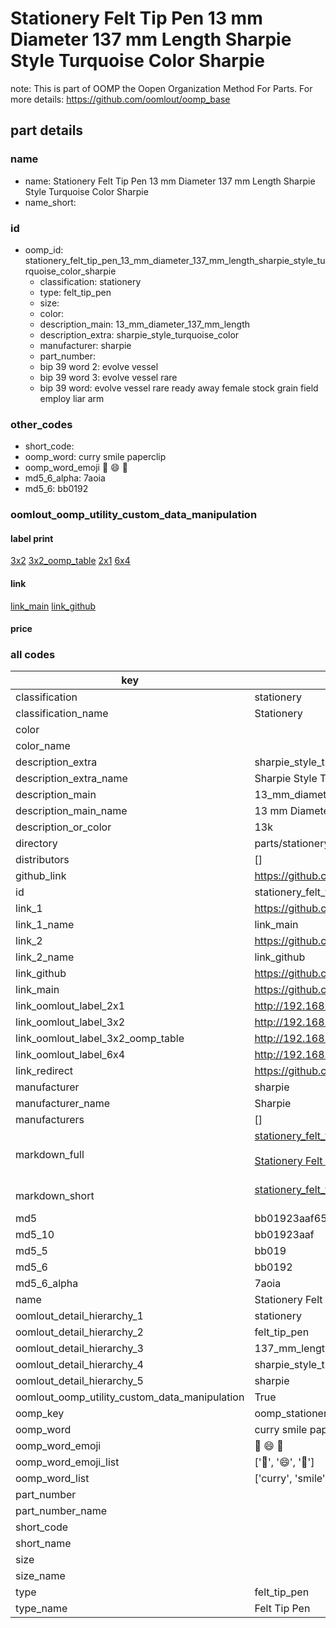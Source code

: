 # Stationery Felt Tip Pen 13 mm Diameter 137 mm Length Sharpie Style Turquoise Color Sharpie  

note: This is part of OOMP the Oopen Organization Method For Parts. For more details: https://github.com/oomlout/oomp_base

##  part details
  







### name
* name: Stationery Felt Tip Pen 13 mm Diameter 137 mm Length Sharpie Style Turquoise Color Sharpie
* name_short: 
### id
* oomp_id: stationery_felt_tip_pen_13_mm_diameter_137_mm_length_sharpie_style_turquoise_color_sharpie
  * classification: stationery
  * type: felt_tip_pen
  * size: 
  * color: 
  * description_main: 13_mm_diameter_137_mm_length
  * description_extra: sharpie_style_turquoise_color
  * manufacturer: sharpie
  * part_number: 
  * bip 39 word 2: evolve vessel
  * bip 39 word 3: evolve vessel rare
  * bip 39 word: evolve vessel rare ready away female stock grain field employ liar arm

### other_codes
* short_code: 
* oomp_word: curry smile paperclip
* oomp_word_emoji :curry: :smile: :paperclip:
* md5_6_alpha: 7aoia
* md5_6: bb0192






### oomlout_oomp_utility_custom_data_manipulation
#### label print
[3x2](http://192.168.1.245:1112/?label=oomp%207aoia)
[3x2_oomp_table](http://192.168.1.108:1112/?label=oomp%207aoia)
[2x1](http://192.168.1.242:1112/?label=oomp%207aoia)
[6x4](http://192.168.1.55:1112/?label=oomp%207aoia)    

#### link

[link_main](https://github.com/oomlout/oomlout_oomp_version_1_messy/tree/main/parts/stationery_felt_tip_pen_13_mm_diameter_137_mm_length_sharpie_style_turquoise_color_sharpie) [link_github](https://github.com/oomlout/oomlout_oomp_version_1_messy/tree/main/parts/stationery_felt_tip_pen_13_mm_diameter_137_mm_length_sharpie_style_turquoise_color_sharpie)                             

#### price







### all codes 
| key | value |  
| --- | --- |  
| classification | stationery |  
| classification_name | Stationery |  
| color |  |  
| color_name |  |  
| description_extra | sharpie_style_turquoise_color |  
| description_extra_name | Sharpie Style Turquoise Color |  
| description_main | 13_mm_diameter_137_mm_length |  
| description_main_name | 13 mm Diameter 137 mm Length |  
| description_or_color | 13k |  
| directory | parts/stationery_felt_tip_pen_13_mm_diameter_137_mm_length_sharpie_style_turquoise_color_sharpie |  
| distributors | [] |  
| github_link | https://github.com/oomlout/oomlout_oomp_part_src/tree/main/parts/stationery_felt_tip_pen_13_mm_diameter_137_mm_length_sharpie_style_turquoise_color_sharpie |  
| id | stationery_felt_tip_pen_13_mm_diameter_137_mm_length_sharpie_style_turquoise_color_sharpie |  
| link_1 | https://github.com/oomlout/oomlout_oomp_version_1_messy/tree/main/parts/stationery_felt_tip_pen_13_mm_diameter_137_mm_length_sharpie_style_turquoise_color_sharpie |  
| link_1_name | link_main |  
| link_2 | https://github.com/oomlout/oomlout_oomp_version_1_messy/tree/main/parts/stationery_felt_tip_pen_13_mm_diameter_137_mm_length_sharpie_style_turquoise_color_sharpie |  
| link_2_name | link_github |  
| link_github | https://github.com/oomlout/oomlout_oomp_version_1_messy/tree/main/parts/stationery_felt_tip_pen_13_mm_diameter_137_mm_length_sharpie_style_turquoise_color_sharpie |  
| link_main | https://github.com/oomlout/oomlout_oomp_version_1_messy/tree/main/parts/stationery_felt_tip_pen_13_mm_diameter_137_mm_length_sharpie_style_turquoise_color_sharpie |  
| link_oomlout_label_2x1 | http://192.168.1.242:1112/?label=oomp%207aoia |  
| link_oomlout_label_3x2 | http://192.168.1.245:1112/?label=oomp%207aoia |  
| link_oomlout_label_3x2_oomp_table | http://192.168.1.108:1112/?label=oomp%207aoia |  
| link_oomlout_label_6x4 | http://192.168.1.55:1112/?label=oomp%207aoia |  
| link_redirect | https://github.com/oomlout/oomlout_oomp_version_1_messy/tree/main/parts/stationery_felt_tip_pen_13_mm_diameter_137_mm_length_sharpie_style_turquoise_color_sharpie |  
| manufacturer | sharpie |  
| manufacturer_name | Sharpie |  
| manufacturers | [] |  
| markdown_full | [stationery_felt_tip_pen_13_mm_diameter_137_mm_length_sharpie_style_turquoise_color_sharpie](none)<br>[](none)<br>[Stationery Felt Tip Pen 13 Mm Diameter 137 Mm Length Sharpie Style Turquoise Color Sharpie](none)<br><br> |  
| markdown_short | [stationery_felt_tip_pen_13_mm_diameter_137_mm_length_sharpie_style_turquoise_color_sharpie](none)<br><br> |  
| md5 | bb01923aaf659ac153883b2d643cc271 |  
| md5_10 | bb01923aaf |  
| md5_5 | bb019 |  
| md5_6 | bb0192 |  
| md5_6_alpha | 7aoia |  
| name | Stationery Felt Tip Pen 13 mm Diameter 137 mm Length Sharpie Style Turquoise Color Sharpie |  
| oomlout_detail_hierarchy_1 | stationery |  
| oomlout_detail_hierarchy_2 | felt_tip_pen |  
| oomlout_detail_hierarchy_3 | 137_mm_length |  
| oomlout_detail_hierarchy_4 | sharpie_style_turquoise_color |  
| oomlout_detail_hierarchy_5 | sharpie |  
| oomlout_oomp_utility_custom_data_manipulation | True |  
| oomp_key | oomp_stationery_felt_tip_pen_13_mm_diameter_137_mm_length_sharpie_style_turquoise_color_sharpie |  
| oomp_word | curry smile paperclip |  
| oomp_word_emoji | :curry: :smile: :paperclip: |  
| oomp_word_emoji_list | [':curry:', ':smile:', ':paperclip:'] |  
| oomp_word_list | ['curry', 'smile', 'paperclip'] |  
| part_number |  |  
| part_number_name |  |  
| short_code |  |  
| short_name |  |  
| size |  |  
| size_name |  |  
| type | felt_tip_pen |  
| type_name | Felt Tip Pen |  
